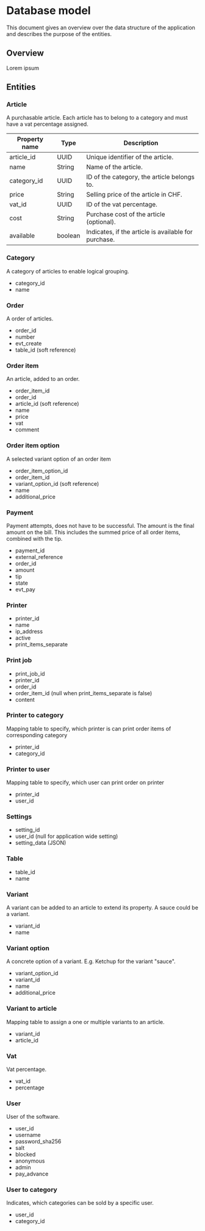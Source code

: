 # Database model

This document gives an overview over the data structure of the application and describes the purpose of the entities.

## Overview

Lorem ipsum

## Entities

### Article

A purchasable article. Each article has to belong to a category and must have a vat percentage assigned.

| Property name | Type    | Description                                          |
|---------------|---------|------------------------------------------------------|
| article_id    | UUID    | Unique identifier of the article.                    |
| name          | String  | Name of the article.                                 |
| category_id   | UUID    | ID of the category, the article belongs to.          |
| price         | String  | Selling price of the article in CHF.                 |
| vat_id        | UUID    | ID of the vat percentage.                            |
| cost          | String  | Purchase cost of the article (optional).             |
| available     | boolean | Indicates, if the article is available for purchase. |

### Category

A category of articles to enable logical grouping.

- category_id
- name

### Order

A order of articles.

- order_id
- number
- evt_create
- table_id (soft reference)

### Order item

An article, added to an order.

- order_item_id
- order_id
- article_id (soft reference)
- name
- price
- vat
- comment

### Order item option

A selected variant option of an order item

- order_item_option_id
- order_item_id
- variant_option_id (soft reference)
- name
- additional_price

### Payment

Payment attempts, does not have to be successful. The amount is the final amount on the bill. This includes the summed
price of all order items, combined with the tip.

- payment_id
- external_reference
- order_id
- amount
- tip
- state
- evt_pay

### Printer

- printer_id
- name
- ip_address
- active
- print_items_separate

### Print job

- print_job_id
- printer_id
- order_id
- order_item_id (null when print_items_separate is false)
- content

### Printer to category

Mapping table to specify, which printer is can print order items of corresponding category

- printer_id
- category_id

### Printer to user

Mapping table to specify, which user can print order on printer

- printer_id
- user_id

### Settings

- setting_id
- user_id (null for application wide setting)
- setting_data (JSON)

### Table

- table_id
- name

### Variant

A variant can be added to an article to extend its property. A sauce could be a variant.

- variant_id
- name

### Variant option

A concrete option of a variant. E.g. Ketchup for the variant "sauce".

- variant_option_id
- variant_id
- name
- additional_price

### Variant to article

Mapping table to assign a one or multiple variants to an article.

- variant_id
- article_id

### Vat

Vat percentage.

- vat_id
- percentage

### User

User of the software.

- user_id
- username
- password_sha256
- salt
- blocked
- anonymous
- admin
- pay_advance

### User to category

Indicates, which categories can be sold by a specific user.

- user_id
- category_id